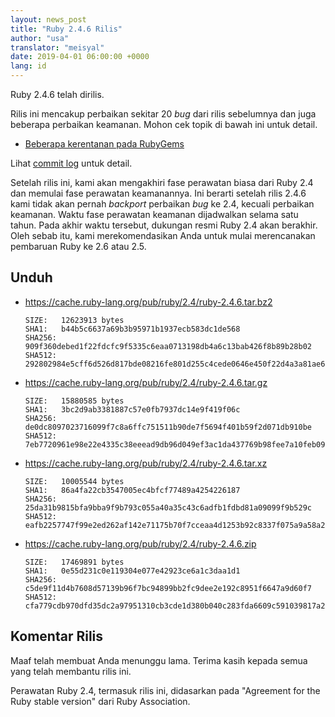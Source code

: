 ```yaml
---
layout: news_post
title: "Ruby 2.4.6 Rilis"
author: "usa"
translator: "meisyal"
date: 2019-04-01 06:00:00 +0000
lang: id
---
```


Ruby 2.4.6 telah dirilis.

Rilis ini mencakup perbaikan sekitar 20 *bug* dari rilis sebelumnya dan juga
beberapa perbaikan keamanan.
Mohon cek topik di bawah ini untuk detail.

* [Beberapa kerentanan pada RubyGems](/id/news/2019/03/05/multiple-vulnerabilities-in-rubygems/)

Lihat [commit log](https://github.com/ruby/ruby/compare/v2_4_5...v2_4_6) untuk
detail.

Setelah rilis ini, kami akan mengakhiri fase perawatan biasa dari Ruby 2.4
dan memulai fase perawatan keamanannya.
Ini berarti setelah rilis 2.4.6 kami tidak akan pernah *backport* perbaikan
*bug* ke 2.4, kecuali perbaikan keamanan.
Waktu fase perawatan keamanan dijadwalkan selama satu tahun.
Pada akhir waktu tersebut, dukungan resmi Ruby 2.4 akan berakhir.
Oleh sebab itu, kami merekomendasikan Anda untuk mulai merencanakan pembaruan
Ruby ke 2.6 atau 2.5.

## Unduh

* <https://cache.ruby-lang.org/pub/ruby/2.4/ruby-2.4.6.tar.bz2>

      SIZE:   12623913 bytes
      SHA1:   b44b5c6637a69b3b95971b1937ecb583dc1de568
      SHA256: 909f360debed1f22fdcfc9f5335c6eaa0713198db4a6c13bab426f8b89b28b02
      SHA512: 292802984e5cff6d526d817bde08216fe801d255c4cede0646e450f22d4a3a81ae612ec5d193dcc2a888e3e98b2531af845b6b863a2952bcf3fb863f95368bcf

* <https://cache.ruby-lang.org/pub/ruby/2.4/ruby-2.4.6.tar.gz>

      SIZE:   15880585 bytes
      SHA1:   3bc2d9ab3381887c57e0fb7937dc14e9f419f06c
      SHA256: de0dc8097023716099f7c8a6ffc751511b90de7f5694f401b59f2d071db910be
      SHA512: 7eb7720961e98e22e4335c38eeead9db96d049ef3ac1da437769b98fee7a10feb092643ce75822a2fe3bd5fd94938417ab5c2de7c6056afe0abf6e4cf03ca282

* <https://cache.ruby-lang.org/pub/ruby/2.4/ruby-2.4.6.tar.xz>

      SIZE:   10005544 bytes
      SHA1:   86a4fa22cb3547005ec4bfcf77489a4254226187
      SHA256: 25da31b9815bfa9bba9f9b793c055a40a35c43c6adfb1fdbd81a09099f9b529c
      SHA512: eafb2257747f99e2ed262af142e71175b70f7cceaa4d1253b92c8337f075a9a58a2d93b029d75e11a9b124f112a8f0983273b2b30afc147b5cf71a8dbb5fa0ba

* <https://cache.ruby-lang.org/pub/ruby/2.4/ruby-2.4.6.zip>

      SIZE:   17469891 bytes
      SHA1:   0e55d231c0e119304e077e42923ce6a1c3daa1d1
      SHA256: c5de9f11d4b7608d57139b96f7bc94899bb2fc9dee2e192c8951f6647a9d60f7
      SHA512: cfa779cdb970dfd35dc2a97951310cb3cde1d380b040c283fda6609c591039817a2847ab7174f7a9ee7f7adbb610709b57914bb26e5c015a20d5fe880c569855

## Komentar Rilis

Maaf telah membuat Anda menunggu lama.
Terima kasih kepada semua yang telah membantu rilis ini.

Perawatan Ruby 2.4, termasuk rilis ini, didasarkan pada "Agreement for the
Ruby stable version" dari Ruby Association.
